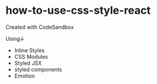 # how-to-use-css-style-react
Created with CodeSandbox

Using↓
* Inline Styles
* CSS Modules
* Styled JSX
* styled components
* Emotion